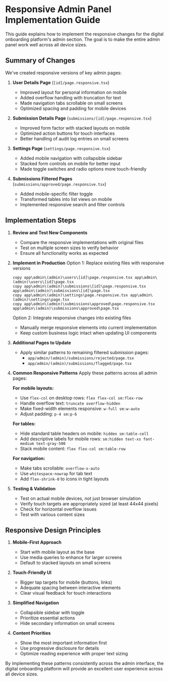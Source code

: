 # Responsive Admin Panel Implementation Guide

This guide explains how to implement the responsive changes for the digital onboarding platform's admin section. The goal is to make the entire admin panel work well across all device sizes.

## Summary of Changes

We've created responsive versions of key admin pages:

1. **User Details Page** (`[id]/page.responsive.tsx`)
   - Improved layout for personal information on mobile
   - Added overflow handling with truncation for text
   - Made navigation tabs scrollable on small screens
   - Optimized spacing and padding for mobile devices

2. **Submission Details Page** (`submissions/[id]/page.responsive.tsx`)
   - Improved form factor with stacked layouts on mobile
   - Optimized action buttons for touch interfaces
   - Better handling of audit log entries on small screens

3. **Settings Page** (`settings/page.responsive.tsx`)
   - Added mobile navigation with collapsible sidebar
   - Stacked form controls on mobile for better input
   - Made toggle switches and radio options more touch-friendly

4. **Submissions Filtered Pages** (`submissions/approved/page.responsive.tsx`)
   - Added mobile-specific filter toggle
   - Transformed tables into list views on mobile
   - Implemented responsive search and filter controls

## Implementation Steps

1. **Review and Test New Components**
   - Compare the responsive implementations with original files
   - Test on multiple screen sizes to verify behavior
   - Ensure all functionality works as expected

2. **Implement in Production**
   Option 1: Replace existing files with responsive versions
   ```
   copy app\admin\(admin)\users\[id]\page.responsive.tsx app\admin\(admin)\users\[id]\page.tsx
   copy app\admin\(admin)\submissions\[id]\page.responsive.tsx app\admin\(admin)\submissions\[id]\page.tsx
   copy app\admin\(admin)\settings\page.responsive.tsx app\admin\(admin)\settings\page.tsx
   copy app\admin\(admin)\submissions\approved\page.responsive.tsx app\admin\(admin)\submissions\approved\page.tsx
   ```
   
   Option 2: Integrate responsive changes into existing files
   - Manually merge responsive elements into current implementation
   - Keep custom business logic intact when updating UI components

3. **Additional Pages to Update**
   - Apply similar patterns to remaining filtered submission pages:
     - `app/admin/(admin)/submissions/rejected/page.tsx`
     - `app/admin/(admin)/submissions/flagged/page.tsx`

4. **Common Responsive Patterns**
   Apply these patterns across all admin pages:
   
   **For mobile layouts:**
   - Use `flex-col` on desktop rows: `flex flex-col sm:flex-row`
   - Handle overflow text: `truncate overflow-hidden`
   - Make fixed-width elements responsive: `w-full sm:w-auto`
   - Adjust padding: `p-4 sm:p-6`
   
   **For tables:**
   - Hide standard table headers on mobile: `hidden sm:table-cell`
   - Add descriptive labels for mobile rows: `sm:hidden text-xs font-medium text-gray-500`
   - Stack mobile content: `flex flex-col sm:table-row`
   
   **For navigation:**
   - Make tabs scrollable: `overflow-x-auto`
   - Use `whitespace-nowrap` for tab text
   - Add `flex-shrink-0` to icons in tight layouts

5. **Testing & Validation**
   - Test on actual mobile devices, not just browser simulation
   - Verify touch targets are appropriately sized (at least 44x44 pixels)
   - Check for horizontal overflow issues
   - Test with various content sizes

## Responsive Design Principles

1. **Mobile-First Approach**
   - Start with mobile layout as the base
   - Use media queries to enhance for larger screens
   - Default to stacked layouts on small screens

2. **Touch-Friendly UI**
   - Bigger tap targets for mobile (buttons, links)
   - Adequate spacing between interactive elements
   - Clear visual feedback for touch interactions

3. **Simplified Navigation**
   - Collapsible sidebar with toggle
   - Prioritize essential actions
   - Hide secondary information on small screens

4. **Content Priorities**
   - Show the most important information first
   - Use progressive disclosure for details
   - Optimize reading experience with proper text sizing

By implementing these patterns consistently across the admin interface, the digital onboarding platform will provide an excellent user experience across all device sizes.
